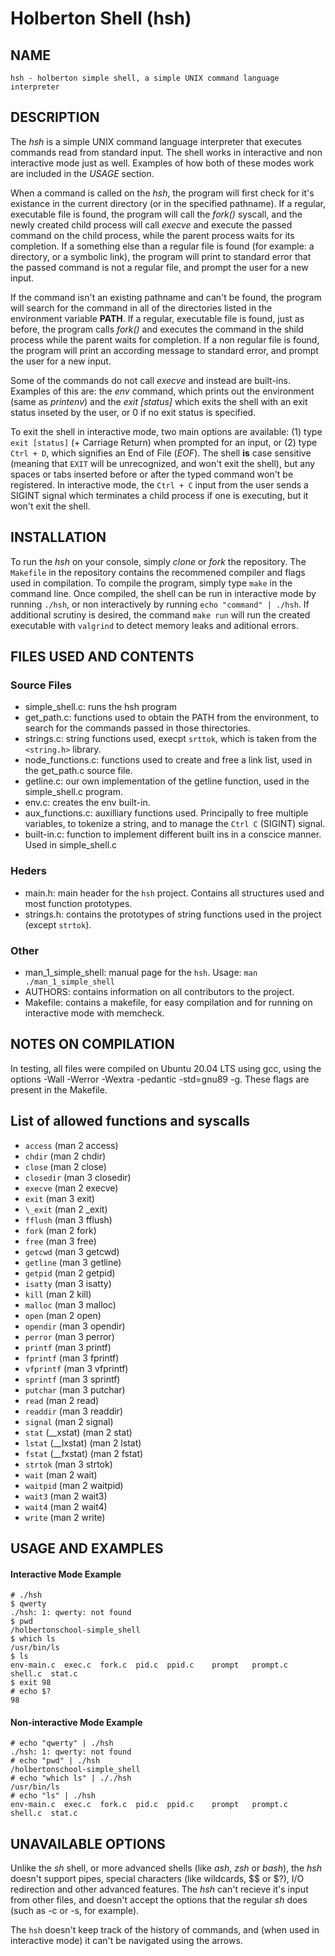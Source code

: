 # Holberton Shell (hsh)

## NAME
	hsh - holberton simple shell, a simple UNIX command language interpreter

## DESCRIPTION

The *hsh* is a simple UNIX command language interpreter that executes commands read from standard input. The shell works in interactive and non interactive mode just as well. Examples of how both of these modes work are included in the *USAGE* section.

When a command is called on the *hsh*, the program will first check for it's existance in the current directory (or in the specified pathname). If a regular, executable file is found, the program will call the *fork()* syscall, and the newly created child process will call *execve* and execute the passed command on the child process, while the parent process waits for its completion. If a something else than a regular file is found (for example: a directory, or a symbolic link), the program will print to standard error that the passed command is not a regular file, and prompt the user for a new input.

If the command isn't an existing pathname and can't be found, the program will search for the command in all of the directories listed in the environment variable **PATH**. If a regular, executable file is found, just as before, the program calls *fork()* and executes the command in the shild process while the parent waits for completion. If a non regular file is found, the program will print an according message to standard error, and prompt the user for a new input.

Some of the commands do not call *execve* and instead are built-ins. Examples of this are: the *env* command, which prints out the environment (same as *printenv*) and the *exit [status]* which exits the shell with an exit status inseted by the user, or 0 if no exit status is specified.  

To exit the shell in interactive mode, two main options are available: (1) type `exit [status]` (+ Carriage Return) when prompted for an input, or (2) type `Ctrl + D`, which signifies an End of File (*EOF*). The shell **is** case sensitive (meaning that `EXIT` will be unrecognized, and won't exit the shell), but any spaces or tabs inserted before or after the typed command won't be registered. In interactive mode, the `Ctrl + C` input from the user sends a SIGINT signal which terminates a child process if one is executing, but it won't exit the shell.


## INSTALLATION

To run the *hsh* on your console, simply *clone* or *fork* the repository. The `Makefile` in the repository contains the recommened compiler and flags used in compilation. To compile the program, simply type `make` in the command line. Once compiled, the shell can be run in interactive mode by running `./hsh`, or non interactively by running `echo "command" | ./hsh`. If additional scrutiny is desired, the command `make run` will run the created executable with `valgrind` to detect memory leaks and aditional errors. 


## FILES USED AND CONTENTS

### Source Files
- simple_shell.c: runs the hsh program
- get_path.c: functions used to obtain the PATH from the environment, to search for the commands passed in those thirectories.
- strings.c: string functions used, execpt `srttok`, which is taken from the `<string.h>` library.
- node_functions.c: functions used to create and free a link list, used in the get_path.c source file.
- getline.c: our own implementation of the getline function, used in the simple_shell.c program.
- env.c: creates the env built-in.
- aux_functions.c: auxilliary functions used. Principally to free multiple variables, to tokenize a string, and to manage the `Ctrl C` (SIGINT) signal.
- built-in.c: function to implement different built ins in a conscice manner. Used in simple_shell.c


### Heders
- main.h: main header for the `hsh` project. Contains all structures used and most function prototypes.
- strings.h: contains the prototypes of string functions used in the project (except `strtok`). 


### Other
- man_1_simple_shell: manual page for the `hsh`. Usage: `man ./man_1_simple_shell`
- AUTHORS: contains information on all contributors to the project.
- Makefile: contains a makefile, for easy compilation and for running on interactive mode with memcheck.



## NOTES ON COMPILATION
In testing, all files were compiled on Ubuntu 20.04 LTS using gcc, using the options -Wall -Werror -Wextra -pedantic -std=gnu89 -g. These flags are present in the Makefile.


## List of allowed functions and syscalls
- `access` (man 2 access)
- `chdir` (man 2 chdir)
- `close` (man 2 close)
- `closedir` (man 3 closedir)
- `execve` (man 2 execve)
- `exit` (man 3 exit)
- `\_exit` (man 2 \_exit)
- `fflush` (man 3 fflush)
- `fork` (man 2 fork)
- `free` (man 3 free)
- `getcwd` (man 3 getcwd)
- `getline` (man 3 getline)
- `getpid` (man 2 getpid)
- `isatty` (man 3 isatty)
- `kill` (man 2 kill)
- `malloc` (man 3 malloc)
- `open` (man 2 open)
- `opendir` (man 3 opendir)
- `perror` (man 3 perror)
- `printf` (man 3 printf)
- `fprintf` (man 3 fprintf)
- `vfprintf` (man 3 vfprintf)
- `sprintf` (man 3 sprintf)
- `putchar` (man 3 putchar)
- `read` (man 2 read)
- `readdir` (man 3 readdir)
- `signal` (man 2 signal)
- `stat` (\_\_xstat) (man 2 stat)
- `lstat` (\_\_lxstat) (man 2 lstat)
- `fstat` (\_\_fxstat) (man 2 fstat)
- `strtok` (man 3 strtok)
- `wait` (man 2 wait)
- `waitpid` (man 2 waitpid)
- `wait3` (man 2 wait3)
- `wait4` (man 2 wait4)
- `write` (man 2 write)

## USAGE AND EXAMPLES

#### Interactive Mode Example

	# ./hsh
	$ qwerty
	./hsh: 1: qwerty: not found
	$ pwd
	/holbertonschool-simple_shell
	$ which ls
	/usr/bin/ls
	$ ls
	env-main.c  exec.c  fork.c  pid.c  ppid.c    prompt   prompt.c  shell.c  stat.c
	$ exit 98
	# echo $?
	98 

#### Non-interactive Mode Example

	# echo "qwerty" | ./hsh
	./hsh: 1: qwerty: not found
	# echo "pwd" | ./hsh
	/holbertonschool-simple_shell
	# echo "which ls" | ././hsh
	/usr/bin/ls
	# echo "ls" | ./hsh
	env-main.c  exec.c  fork.c  pid.c  ppid.c    prompt   prompt.c  shell.c  stat.c


## UNAVAILABLE OPTIONS

Unlike the *sh* shell, or more advanced shells (like *ash*, *zsh* or *bash*), the *hsh* doesn't support pipes, special characters (like wildcards, $$ or $?), I/O redirection and other advanced features. The *hsh* can't recieve it's input from other files, and doesn't accept the options that the regular *sh* does (such as -c or -s, for example).

The `hsh` doesn't keep track of the history of commands, and (when used in interactive mode) it can't be navigated using the arrows.
